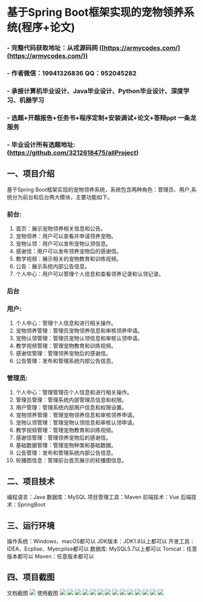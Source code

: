 基于Spring Boot框架实现的宠物领养系统(程序+论文)
=
### - 完整代码获取地址：从戎源码网 ([https://armycodes.com/](https://armycodes.com/))
### - 作者微信：19941326836  QQ：952045282 
### - 承接计算机毕业设计、Java毕业设计、Python毕业设计、深度学习、机器学习
### - 选题+开题报告+任务书+程序定制+安装调试+论文+答辩ppt 一条龙服务
### - 毕业设计所有选题地址:(https://github.com/3212618475/allProject)


一、项目介绍
---
基于Spring Boot框架实现的宠物领养系统，系统包含两种角色：管理员、用户,系统分为前台和后台两大模块，主要功能如下。
### 前台:
1. 首页：展示宠物领养相关信息和公告。
2. 宠物领养：用户可以查看并申请领养宠物。
3. 宠物认领：用户可以发布宠物认领信息。
4. 感谢信：用户可以发布领养宠物后的感谢信。
5. 教学视频：展示相关的宠物教育和训练视频。
6. 公告：展示系统内部公告信息。
7. 个人中心：用户可以管理个人信息和查看领养记录和认领记录。
 
### 后台
### 用户:
1. 个人中心：管理个人信息和进行相关操作。
2. 宠物领养管理：管理员宠物领养信息和审核领养申请。
3. 宠物认领管理：管理员宠物认领信息和审核认领申请。
4. 教学视频管理：管理宠物教育和训练视频。
5. 感谢信管理：管理领养宠物后的感谢信。
6. 公告管理：发布和管理系统内部公告信息。
  
### 管理员:
1. 个人中心：管理管理员个人信息和进行相关操作。
2. 管理员管理：管理系统内部管理员信息和权限。
3. 用户管理：管理系统内部用户信息和权限设置。
4. 宠物领养管理：管理宠物领养信息和审核领养申请。
5. 宠物认领管理：管理宠物认领信息和审核认领申请。
6. 教学视频管理：管理宠物教育和训练视频。
7. 感谢信管理：管理领养宠物后的感谢信。
8. 基础数据管理：管理宠物种类和基础数据。
9. 公告管理：发布和管理系统内部公告信息。
10. 轮播图信息：管理前台首页展示的轮播图信息。

  
二、项目技术
---
编程语言：Java
数据库：MySQL
项目管理工具：Maven
前端技术：Vue
后端技术：SpringBoot

三、运行环境
---
操作系统：Windows、macOS都可以
JDK版本：JDK1.8以上都可以
开发工具：IDEA、Ecplise、Myecplise都可以
数据库: MySQL5.7以上都可以
Tomcat：任意版本都可以
Maven：任意版本都可以

四、项目截图
---
文档截图
![](limage/2.png)
使用截图
![](image/1.png)
![](image/2.png)
![](image/3.png)
![](image/4.png)
![](image/5.png)
![](image/6.png)
![](image/7.png)
![](image/8.png)
![](image/9.png)
![](image/10.png)
![](image/11.png)
![](image/12.png)
![](image/13.png)
![](image/14.png)
